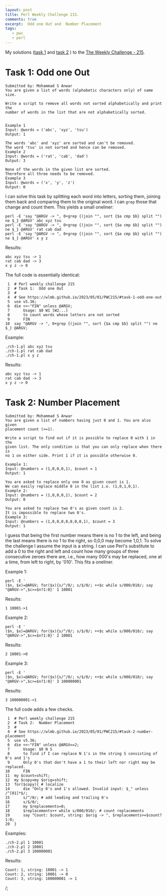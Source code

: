 ```yaml
---
layout: post
title: Perl Weekly Challenge 215.
comments: true
excerpt:  Odd one Out and  Number Placement
tags:
   - pwc
   - perl
---
```


My solutions
([task 1](https://github.com/wlmb/perlweeklychallenge-club/blob/master/challenge-215/wlmb/perl/ch-1.pl)
and
[task 2](https://github.com/wlmb/perlweeklychallenge-club/blob/master/challenge-215/wlmb/perl/ch-2.pl)
)
to the  [The Weekly Challenge - 215](https://theweeklychallenge.org/blog/perl-weekly-challenge-215).


# Task 1: Odd one Out

    Submitted by: Mohammad S Anwar
    You are given a list of words (alphabetic characters only) of same size.

    Write a script to remove all words not sorted alphabetically and print the
    number of words in the list that are not alphabetically sorted.


    Example 1
    Input: @words = ('abc', 'xyz', 'tsu')
    Output: 1

    The words 'abc' and 'xyz' are sorted and can't be removed.
    The word 'tsu' is not sorted and hence can be removed.
    Example 2
    Input: @words = ('rat', 'cab', 'dad')
    Output: 3

    None of the words in the given list are sorted.
    Therefore all three needs to be removed.
    Example 3
    Input: @words = ('x', 'y', 'z')
    Output: 0

I can solve this task by splitting each word into letters, sorting
them, joining them back and comparing them to the original word. I can
`grep` those that change and count them. This yields a small oneliner:

    perl -E 'say "@ARGV -> ", 0+grep {(join "", sort {$a cmp $b} split "") ne $_} @ARGV' abc xyz tsu
    perl -E 'say "@ARGV -> ", 0+grep {(join "", sort {$a cmp $b} split "") ne $_} @ARGV' rat cab dad
    perl -E 'say "@ARGV -> ", 0+grep {(join "", sort {$a cmp $b} split "") ne $_} @ARGV' x y z

Results:

    abc xyz tsu -> 1
    rat cab dad -> 3
    x y z -> 0

The full code is essentially identical:

     1  # Perl weekly challenge 215
     2  # Task 1:  Odd one Out
     3  #
     4  # See https://wlmb.github.io/2023/05/01/PWC215/#task-1-odd-one-out
     5  use v5.36;
     6  die <<~"FIN" unless @ARGV;
     7      Usage: $0 W1 [W2...]
     8      to count words whose letters are not sorted
     9      FIN
    10  say "@ARGV -> ", 0+grep {(join "", sort {$a cmp $b} split "") ne $_} @ARGV;

Example:

    ./ch-1.pl abc xyz tsu
    ./ch-1.pl rat cab dad
    ./ch-1.pl x y z

Results:

    abc xyz tsu -> 1
    rat cab dad -> 3
    x y z -> 0


# Task 2: Number Placement

    Submitted by: Mohammad S Anwar
    You are given a list of numbers having just 0 and 1. You are also given
    placement count (>=1).

    Write a script to find out if it is possible to replace 0 with 1 in the
    given list. The only condition is that you can only replace when there is
    no 1 on either side. Print 1 if it is possible otherwise 0.

    Example 1:
    Input: @numbers = (1,0,0,0,1), $count = 1
    Output: 1

    You are asked to replace only one 0 as given count is 1.
    We can easily replace middle 0 in the list i.e. (1,0,1,0,1).
    Example 2:
    Input: @numbers = (1,0,0,0,1), $count = 2
    Output: 0

    You are asked to replace two 0's as given count is 2.
    It is impossible to replace two 0's.
    Example 3:
    Input: @numbers = (1,0,0,0,0,0,0,0,1), $count = 3
    Output: 1

I guess that being the first number means there is no 1 to the left,
and being the last means there is no 1 to the right, so 0,0,0 may
become 1,0,1. To solve the challenge I assume the input is a string. I
can use Perl's substitute to add a 0 to the right and
left and count how many groups of three consecutive
zeroes there are, i.e., how many 000's may be replaced, one at a time,
from left to right, by '010'. This fits a oneliner.

Example 1:

    perl -E '
    ($n, $x)=@ARGV; for($x){s/^/0/; s/$/0/; ++$c while s/000/010/; say "@ARGV->",$c>=$n?1:0}' 1 10001

Results:

    1 10001->1

Example 2:

    perl -E '
    ($n, $x)=@ARGV; for($x){s/^/0/; s/$/0/; ++$c while s/000/010/; say "@ARGV->",$c>=$n?1:0}' 2 10001

Results:

    2 10001->0

Example 3:

    perl -E '
    ($n, $x)=@ARGV; for($x){s/^/0/; s/$/0/; ++$c while s/000/010/; say "@ARGV->",$c>=$n?1:0}' 3 100000001

Results:

    3 100000001->1

The full code adds a few checks.

     1  # Perl weekly challenge 215
     2  # Task 2:  Number Placement
     3  #
     4  # See https://wlmb.github.io/2023/05/01/PWC215/#task-2-number-placement
     5  use v5.36;
     6  die <<~"FIN" unless @ARGV==2;
     7      Usage: $0 N S
     8      to find if I can replace N 1's in the string S consisting of 0's and 1's
     9      Only 0's that don't have a 1 to their left nor right may be replaced.
    10      FIN
    11  my $count=shift;
    12  my $copy=my $orig=shift;
    13  for($copy){ # localize
    14      die "Only 0's and 1's allowed. Invalid input: $_" unless /^[01]*$/;
    15      s/^/0/; # add leading and trailing 0's
    16      s/$/0/;
    17      my $replacements=0;
    18      $replacements++ while s/000/010/; # count replacements
    19      say "Count: $count, string: $orig -> ", $replacements>=$count? 1:0;
    20  }

Examples:

    ./ch-2.pl 1 10001
    ./ch-2.pl 2 10001
    ./ch-2.pl 3 100000001

Results:

    Count: 1, string: 10001 -> 1
    Count: 2, string: 10001 -> 0
    Count: 3, string: 100000001 -> 1

/;
